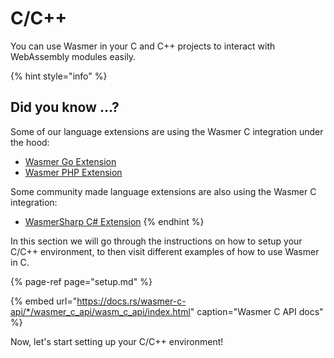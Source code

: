 # C/C++

You can use Wasmer in your C and C++ projects to interact with WebAssembly modules easily.

{% hint style="info" %}
## Did you know ...?

Some of our language extensions are using the Wasmer C integration under the hood:

* [Wasmer Go Extension](https://github.com/wasmerio/wasmer-go)
* [Wasmer PHP Extension](https://github.com/wasmerio/wasmer-php)

Some community made language extensions are also using the Wasmer C integration:

* [WasmerSharp C\# Extension](https://github.com/migueldeicaza/WasmerSharp)
{% endhint %}

In this section we will go through the instructions on how to setup your C/C++ environment, to then visit different examples of how to use Wasmer in C.

{% page-ref page="setup.md" %}

{% embed url="https://docs.rs/wasmer-c-api/*/wasmer_c_api/wasm_c_api/index.html" caption="Wasmer C API docs" %}

Now, let's start setting up your C/C++ environment!

